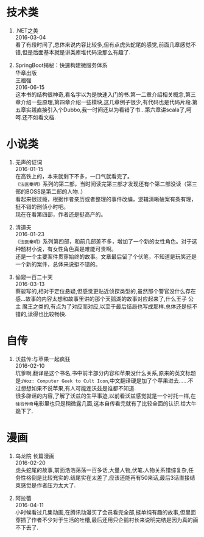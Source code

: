 # 技术类

1. .NET之美  
2016-03-04  
看了有段时间了,总体来说内容比较多,但有点虎头蛇尾的感觉,前面几章感觉不错,但是后面基本就是讲类库堆代码没那么有趣了.  

2. SpringBoot揭秘：快速构建微服务体系  
华章出版  
王福强  
2016-06-15  
这本书的结构很神奇,看名字以为是快速入门的书.第一二章介绍相关概念,第三章介绍一些原理,第四章介绍一些模块,这几章例子很少,有代码也是代码片段.第五章实践直接引入个Dubbo,我一时间还以为看错了书...第六章讲scala了,呵呵.还不如看文档.  

# 小说类
  
1. 无声的证词  
2016-01-15  
在高铁上的，本来就剩下不多，一口气就看完了。  
`《法医秦明》`系列的第二部，当时阅读完第三部才发现还有个第二部没读（第三部的BOSS是第二部的人物..)  
看起来很过瘾，根据作者亲历或者整理的事件改编，逻辑清晰破案有条有理，挺不错的刑侦小时吧。  
现在在看第四部，作者还是挺高产的。

2. 清道夫  
2016-01-23  
`《法医秦明》`系列第四部，和前几部差不多，增加了一个新的女性角色。对于这种题材小说，有女性角色真是难能可贵啊。  
还是一个主要案件贯穿始终的故事。文章最后留了个伏笔，不知道是玩笑还是一个新的案件，总体来说挺不错的。

3. 偷窥一百二十天  
2016-03-13  
蔡骏写的,相对于定位悬疑,但感觉更贴近侦探类型的,虽然那个警官没什么存在感...故事的内容太想和故事里讲的那个天鹅湖的故事对应起来了,什么王子 公主 魔王之类的,有点为了对应而对应,以至于最后结局也写成那样.总体还是挺不错的,读得也比较畅快.

# 自传

1. 沃兹传:与苹果一起疯狂  
2016-02-10  
坑爹啊,翻译是这个书名,书中前半部分内容和苹果没什么关系,原来的英文标题是`iWoz: Computer Geek to Cult Icon`,中文翻译硬是加了个苹果进去......不过想想如果不说苹果,有人可能连沃兹是谁都不知道.  
很多辟谣的内容,了解了沃兹的生平事迹,以前看沃兹感觉就是一个衬托一样,在`硅谷传奇`电影里也只是稍微露几面,这本自传看完就有了比较全面的认识.给大牛跪下了.

# 漫画  

1. 乌龙院 长篇漫画  
2016-02-20  
虎头蛇尾的故事,前面浩浩荡荡一百多话,大量人物,伏笔.人物关系错综复杂,任务性格倒是比较充实的.结尾实在太差了,应该还能再有50来话,最后3话直接结束感觉是作者压力太大了.

2. 阿拉蕾  
2016-04-11  
小时候看过几集动画,在腾讯动漫买了会员看完全部,挺单纯有趣的故事,但里面穿插了作者不少对于生活的吐槽,最后还用只企鹅村长来说明完结是因为真的画不下去了.
